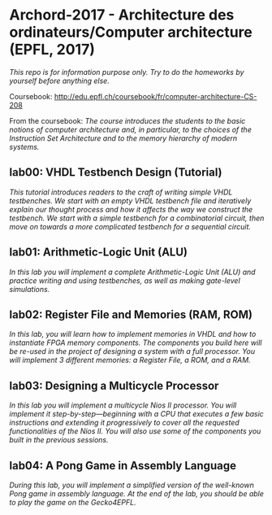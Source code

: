 # Archord-2017 - Architecture des ordinateurs/Computer architecture (EPFL, 2017)
_This repo is for information purpose only. Try to do the homeworks by yourself before anything else._

Coursebook: http://edu.epfl.ch/coursebook/fr/computer-architecture-CS-208

From the coursebook: _The course introduces the students to the basic notions of computer architecture and, in particular, to the choices of the Instruction Set Architecture and to the memory hierarchy of modern systems._

## lab00: VHDL Testbench Design (Tutorial)
_This  tutorial  introduces  readers  to  the  craft  of  writing  simple  VHDL  testbenches.   We  start  with  an empty VHDL testbench file and iteratively explain our thought process and how it affects the way we construct  the  testbench.   We  start  with  a  simple  testbench  for  a  combinatorial  circuit,  then  move  on towards a more complicated testbench for a sequential circuit._

## lab01: Arithmetic-Logic Unit (ALU)
_In this lab you will implement a complete Arithmetic-Logic Unit (ALU) and practice writing and using testbenches, as well as making gate-level simulations._

## lab02: Register File and Memories (RAM, ROM)
_In this lab, you will learn how to implement memories in VHDL and how to instantiate FPGA memory components. The components you build here will be re-used in the project of designing a system with a full processor. You will implement 3 different memories: a Register File, a ROM, and a RAM._

## lab03: Designing a Multicycle Processor
_In this lab you will implement a multicycle Nios II processor. You will implement it step-by-step—beginning with a CPU that executes a few basic instructions and extending it progressively to cover all the requested functionalities of the Nios II. You will also use some of the components you built in the previous sessions._

## lab04: A Pong Game in Assembly Language
_During this lab,  you will implement a simplified version of the well-known Pong game in assembly language. At the end of the lab, you should be able to play the game on the Gecko4EPFL._
